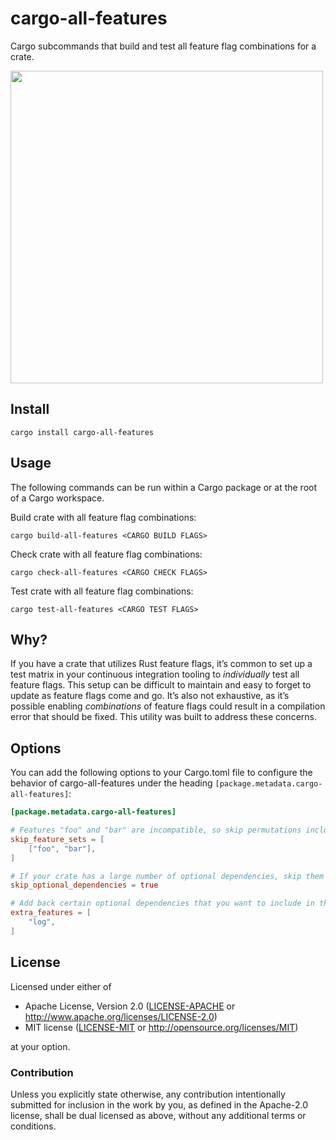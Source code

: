 # cargo-all-features

Cargo subcommands that build and test all feature flag combinations for a crate.

<img src=https://i.imgur.com/OVBRtEC.png width=500>

## Install

```
cargo install cargo-all-features
```

## Usage

The following commands can be run within a Cargo package or at the root of a Cargo workspace.

Build crate with all feature flag combinations:

```
cargo build-all-features <CARGO BUILD FLAGS>
```

Check crate with all feature flag combinations:

```
cargo check-all-features <CARGO CHECK FLAGS>
```

Test crate with all feature flag combinations:

```
cargo test-all-features <CARGO TEST FLAGS>
```


## Why?

If you have a crate that utilizes Rust feature flags, it’s common to set up a test matrix in your continuous integration tooling to _individually_ test all feature flags. This setup can be difficult to maintain and easy to forget to update as feature flags come and go. It’s also not exhaustive, as it’s possible enabling _combinations_ of feature flags could result in a compilation error that should be fixed. This utility was built to address these concerns.

## Options

You can add the following options to your Cargo.toml file to configure the behavior of cargo-all-features under the heading `[package.metadata.cargo-all-features]`:

```toml
[package.metadata.cargo-all-features]

# Features "foo" and "bar" are incompatible, so skip permutations including them
skip_feature_sets = [
    ["foo", "bar"],
]

# If your crate has a large number of optional dependencies, skip them for speed
skip_optional_dependencies = true

# Add back certain optional dependencies that you want to include in the permutations
extra_features = [
    "log",
]
```

## License

Licensed under either of

 * Apache License, Version 2.0 ([LICENSE-APACHE](LICENSE-APACHE) or http://www.apache.org/licenses/LICENSE-2.0)
 * MIT license ([LICENSE-MIT](LICENSE-MIT) or http://opensource.org/licenses/MIT)

at your option.

### Contribution

Unless you explicitly state otherwise, any contribution intentionally submitted for inclusion in the work by you, as defined in the Apache-2.0 license, shall be dual licensed as above, without any additional terms or conditions.
